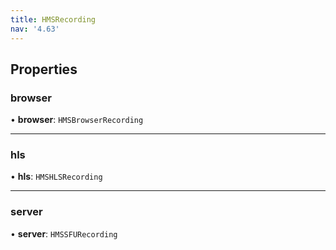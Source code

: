```yaml
---
title: HMSRecording
nav: '4.63'
---
```


## Properties

### browser

• **browser**: `HMSBrowserRecording`

---

### hls

• **hls**: `HMSHLSRecording`

---

### server

• **server**: `HMSSFURecording`
